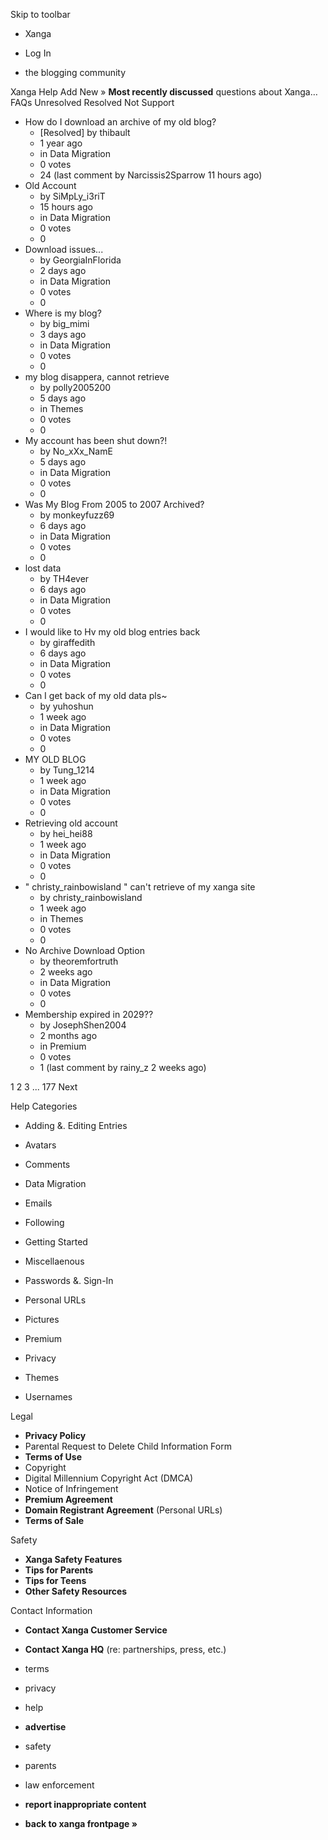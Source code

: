 Skip to toolbar

*   Xanga

*   Log In

*   the blogging community

Xanga Help Add New » **Most recently discussed** questions about Xanga… FAQs Unresolved Resolved Not Support

*   How do I download an archive of my old blog?
    *   \[Resolved\] by thibault
    *   1 year ago
    *   in Data Migration
    *   0 votes
    *   24 (last comment by Narcissis2Sparrow 11 hours ago)
*   Old Account
    *   by SiMpLy\_i3riT
    *   15 hours ago
    *   in Data Migration
    *   0 votes
    *   0
*   Download issues...
    *   by GeorgiaInFlorida
    *   2 days ago
    *   in Data Migration
    *   0 votes
    *   0
*   Where is my blog?
    *   by big\_mimi
    *   3 days ago
    *   in Data Migration
    *   0 votes
    *   0
*   my blog disappera, cannot retrieve
    *   by polly2005200
    *   5 days ago
    *   in Themes
    *   0 votes
    *   0
*   My account has been shut down?!
    *   by No\_xXx\_NamE
    *   5 days ago
    *   in Data Migration
    *   0 votes
    *   0
*   Was My Blog From 2005 to 2007 Archived?
    *   by monkeyfuzz69
    *   6 days ago
    *   in Data Migration
    *   0 votes
    *   0
*   lost data
    *   by TH4ever
    *   6 days ago
    *   in Data Migration
    *   0 votes
    *   0
*   I would like to Hv my old blog entries back
    *   by giraffedith
    *   6 days ago
    *   in Data Migration
    *   0 votes
    *   0
*   Can I get back of my old data pls~
    *   by yuhoshun
    *   1 week ago
    *   in Data Migration
    *   0 votes
    *   0
*   MY OLD BLOG
    *   by Tung\_1214
    *   1 week ago
    *   in Data Migration
    *   0 votes
    *   0
*   Retrieving old account
    *   by hei\_hei88
    *   1 week ago
    *   in Data Migration
    *   0 votes
    *   0
*   " christy\_rainbowisland " can't retrieve of my xanga site
    *   by christy\_rainbowisland
    *   1 week ago
    *   in Themes
    *   0 votes
    *   0
*   No Archive Download Option
    *   by theoremfortruth
    *   2 weeks ago
    *   in Data Migration
    *   0 votes
    *   0
*   Membership expired in 2029??
    *   by JosephShen2004
    *   2 months ago
    *   in Premium
    *   0 votes
    *   1 (last comment by rainy\_z 2 weeks ago)

1 2 3 ... 177 Next

Help Categories

*   Adding &. Editing Entries
*   Avatars
*   Comments
*   Data Migration
*   Emails
*   Following
*   Getting Started
*   Miscellaenous

*   Passwords &. Sign-In
*   Personal URLs
*   Pictures
*   Premium
*   Privacy
*   Themes
*   Usernames

Legal

*   **Privacy Policy**
*   Parental Request to Delete Child Information Form
*   **Terms of Use**
*   Copyright
*   Digital Millennium Copyright Act (DMCA)
*   Notice of Infringement
*   **Premium Agreement**
*   **Domain Registrant Agreement** (Personal URLs)
*   **Terms of Sale**

Safety

*   **Xanga Safety Features**
*   **Tips for Parents**
*   **Tips for Teens**
*   **Other Safety Resources**

Contact Information

*   **Contact Xanga Customer Service**
*   **Contact Xanga HQ** (re: partnerships, press, etc.)

*   terms
*   privacy
*   help
*   **advertise**

*   safety
*   parents
*   law enforcement
*   **report inappropriate content**

*   **back to xanga frontpage »**